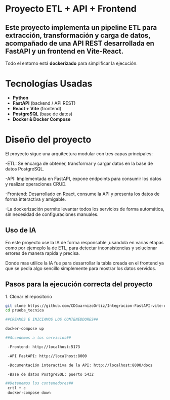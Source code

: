 # Proyecto ETL + API + Frontend

## Este proyecto implementa un **pipeline ETL** para extracción, transformación y carga de datos, acompañado de una **API REST** desarrollada en **FastAPI** y un **frontend** en **Vite-React**.  
Todo el entorno está **dockerizado** para simplificar la ejecución.

# Tecnologías Usadas

- **Python**
- **FastAPI** (backend / API REST)
- **React + Vite** (frontend)
- **PostgreSQL** (base de datos)
- **Docker & Docker Compose**

# Diseño del proyecto

El proyecto sigue una arquitectura modular con tres capas principales:

 -ETL: Se encarga de obtener, transformar y cargar datos en la base de datos PostgreSQL.

 -API: Implementada en FastAPI, expone endpoints para consumir los datos y realizar operaciones CRUD.

 -Frontend: Desarrollado en React, consume la API y presenta los datos de forma interactiva y amigable.

 -La dockerización permite levantar todos los servicios de forma automática, sin necesidad de configuraciones manuales.

## Uso de IA
En este proyecto use la IA de forma responsable ,usandola en varias etapas como por ejemeplo la de ETL, para detectar inconsistencias y solucionar errores de manera rapida y precisa. 

Donde mas utilice la IA fue para desarrollar la tabla creada en el frontend ya que se pedia algo sencillo simplemente para mostrar los datos servidos.



## Pasos para la ejecución correcta del proyecto

 1️. Clonar el repositorio
```bash
git clone https://github.com/CDGuarnizoOrtiz/Integracion-FastAPI-vite-react.git
cd prueba_tecnica

##CREAMOS E INICIAMOS LOS CONTENEDDORES##

docker-compose up 

##Accedemos a los servicios##

 -Frontend: http://localhost:5173

 -API FastAPI: http://localhost:8000

 -Documentación interactiva de la API: http://localhost:8000/docs

 -Base de datos PostgreSQL: puerto 5432

##Detenemos los contenedores##
 crtl + c
 docker-compose down
